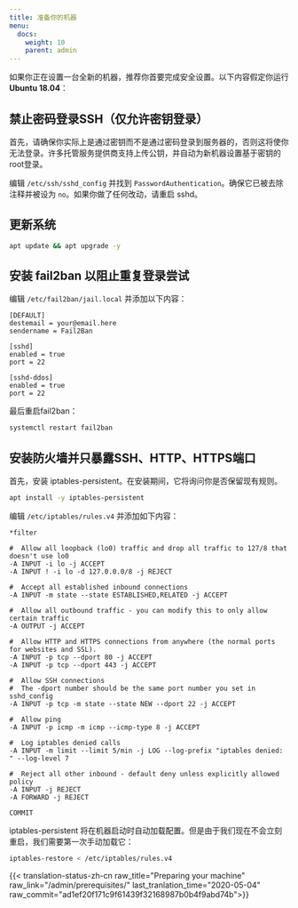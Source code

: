 ```yaml
---
title: 准备你的机器
menu:
  docs:
    weight: 10
    parent: admin
---
```


如果你正在设置一台全新的机器，推荐你首要完成安全设置。以下内容假定你运行 **Ubuntu 18.04**：

## 禁止密码登录SSH（仅允许密钥登录）

首先，请确保你实际上是通过密钥而不是通过密码登录到服务器的，否则这将使你无法登录。许多托管服务提供商支持上传公钥，并自动为新机器设置基于密钥的root登录。

编辑 `/etc/ssh/sshd_config` 并找到 `PasswordAuthentication`。确保它已被去除注释并被设为 `no`。如果你做了任何改动，请重启 sshd。

## 更新系统

```bash
apt update && apt upgrade -y
```

## 安装 fail2ban 以阻止重复登录尝试

编辑 `/etc/fail2ban/jail.local` 并添加以下内容：

```text
[DEFAULT]
destemail = your@email.here
sendername = Fail2Ban

[sshd]
enabled = true
port = 22

[sshd-ddos]
enabled = true
port = 22
```

最后重启fail2ban：

```bash
systemctl restart fail2ban
```

## 安装防火墙并只暴露SSH、HTTP、HTTPS端口

首先，安装 iptables-persistent。在安装期间，它将询问你是否保留现有规则。

```bash
apt install -y iptables-persistent
```

编辑 `/etc/iptables/rules.v4` 并添加如下内容：

```text
*filter

#  Allow all loopback (lo0) traffic and drop all traffic to 127/8 that doesn't use lo0
-A INPUT -i lo -j ACCEPT
-A INPUT ! -i lo -d 127.0.0.0/8 -j REJECT

#  Accept all established inbound connections
-A INPUT -m state --state ESTABLISHED,RELATED -j ACCEPT

#  Allow all outbound traffic - you can modify this to only allow certain traffic
-A OUTPUT -j ACCEPT

#  Allow HTTP and HTTPS connections from anywhere (the normal ports for websites and SSL).
-A INPUT -p tcp --dport 80 -j ACCEPT
-A INPUT -p tcp --dport 443 -j ACCEPT

#  Allow SSH connections
#  The -dport number should be the same port number you set in sshd_config
-A INPUT -p tcp -m state --state NEW --dport 22 -j ACCEPT

#  Allow ping
-A INPUT -p icmp -m icmp --icmp-type 8 -j ACCEPT

#  Log iptables denied calls
-A INPUT -m limit --limit 5/min -j LOG --log-prefix "iptables denied: " --log-level 7

#  Reject all other inbound - default deny unless explicitly allowed policy
-A INPUT -j REJECT
-A FORWARD -j REJECT

COMMIT
```

iptables-persistent 将在机器启动时自动加载配置。但是由于我们现在不会立刻重启，我们需要第一次手动加载它：

```bash
iptables-restore < /etc/iptables/rules.v4
```

{{< translation-status-zh-cn raw_title="Preparing your machine" raw_link="/admin/prerequisites/" last_tranlation_time="2020-05-04" raw_commit="ad1ef20f171c9f61439f32168987b0b4f9abd74b">}}

